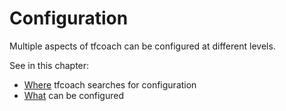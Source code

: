 # Configuration

Multiple aspects of tfcoach can be configured at different levels.

See in this chapter:

- [Where](where.md) tfcoach searches for configuration
- [What](what.md) can be configured
